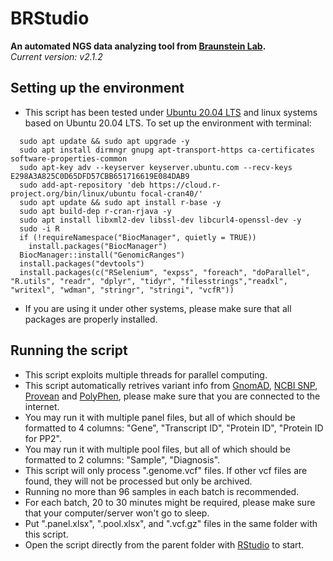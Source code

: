# BRStudio
**An automated NGS data analyzing tool from [Braunstein Lab](https://www.braunstein.team/).**  
*Current version: v2.1.2*

## Setting up the environment
- This script has been tested under [Ubuntu 20.04 LTS](https://ubuntu.com/download/desktop) and linux systems based on Ubuntu 20.04 LTS. To set up the environment with terminal:  
```
  sudo apt update && sudo apt upgrade -y
  sudo apt install dirmngr gnupg apt-transport-https ca-certificates software-properties-common
  sudo apt-key adv --keyserver keyserver.ubuntu.com --recv-keys E298A3A825C0D65DFD57CBB651716619E084DAB9
  sudo add-apt-repository 'deb https://cloud.r-project.org/bin/linux/ubuntu focal-cran40/'
  sudo apt update && sudo apt install r-base -y
  sudo apt build-dep r-cran-rjava -y
  sudo apt install libxml2-dev libssl-dev libcurl4-openssl-dev -y
  sudo -i R
  if (!requireNamespace("BiocManager", quietly = TRUE))
    install.packages("BiocManager")
  BiocManager::install("GenomicRanges")
  install.packages("devtools")
  install.packages(c("RSelenium", "expss", "foreach", "doParallel", "R.utils", "readr", "dplyr", "tidyr", "filesstrings","readxl", "writexl", "wdman", "stringr", "stringi", "vcfR"))
```
- If you are using it under other systems, please make sure that all packages are properly installed.  

## Running the script
- This script exploits multiple threads for parallel computing.  
- This script automatically retrives variant info from [GnomAD](https://gnomad.broadinstitute.org/), [NCBI SNP](https://www.ncbi.nlm.nih.gov/snp/), [Provean](http://provean.jcvi.org/index.php) and [PolyPhen](http://genetics.bwh.harvard.edu/pph2/bgi.shtml), please make sure that you are connected to the internet.    
- You may run it with multiple panel files, but all of which should be formatted to 4 columns: "Gene", "Transcript ID", "Protein ID", "Protein ID for PP2".  
- You may run it with multiple pool files, but all of which should be formatted to 2 columns: "Sample", "Diagnosis".    
- This script will only process ".genome.vcf" files. If other vcf files are found, they will not be processed but only be archived.  
- Running no more than 96 samples in each batch is recommended.  
- For each batch, 20 to 30 minutes might be required, please make sure that your computer/server won't go to sleep.  
- Put ".panel.xlsx", ".pool.xlsx", and ".vcf.gz" files in the same folder with this script.  
- Open the script directly from the parent folder with [RStudio](https://rstudio.com/products/rstudio/) to start.  
